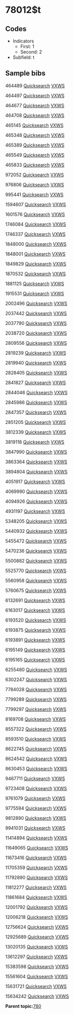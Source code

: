 # 78012$t

## Codes

-   Indicators
    -   First: 1
    -   Second: 2
-   Subfield: t

## Sample bibs

464489 [Quicksearch](https://search.library.yale.edu/catalog/464489) [VXWS](http://prodorbis.library.yale.edu:7014/vxws/GetHoldingsService?bibId=464489)

464497 [Quicksearch](https://search.library.yale.edu/catalog/464497) [VXWS](http://prodorbis.library.yale.edu:7014/vxws/GetHoldingsService?bibId=464497)

464677 [Quicksearch](https://search.library.yale.edu/catalog/464677) [VXWS](http://prodorbis.library.yale.edu:7014/vxws/GetHoldingsService?bibId=464677)

464708 [Quicksearch](https://search.library.yale.edu/catalog/464708) [VXWS](http://prodorbis.library.yale.edu:7014/vxws/GetHoldingsService?bibId=464708)

465145 [Quicksearch](https://search.library.yale.edu/catalog/465145) [VXWS](http://prodorbis.library.yale.edu:7014/vxws/GetHoldingsService?bibId=465145)

465348 [Quicksearch](https://search.library.yale.edu/catalog/465348) [VXWS](http://prodorbis.library.yale.edu:7014/vxws/GetHoldingsService?bibId=465348)

465389 [Quicksearch](https://search.library.yale.edu/catalog/465389) [VXWS](http://prodorbis.library.yale.edu:7014/vxws/GetHoldingsService?bibId=465389)

465549 [Quicksearch](https://search.library.yale.edu/catalog/465549) [VXWS](http://prodorbis.library.yale.edu:7014/vxws/GetHoldingsService?bibId=465549)

465833 [Quicksearch](https://search.library.yale.edu/catalog/465833) [VXWS](http://prodorbis.library.yale.edu:7014/vxws/GetHoldingsService?bibId=465833)

972052 [Quicksearch](https://search.library.yale.edu/catalog/972052) [VXWS](http://prodorbis.library.yale.edu:7014/vxws/GetHoldingsService?bibId=972052)

976806 [Quicksearch](https://search.library.yale.edu/catalog/976806) [VXWS](http://prodorbis.library.yale.edu:7014/vxws/GetHoldingsService?bibId=976806)

995441 [Quicksearch](https://search.library.yale.edu/catalog/995441) [VXWS](http://prodorbis.library.yale.edu:7014/vxws/GetHoldingsService?bibId=995441)

1594607 [Quicksearch](https://search.library.yale.edu/catalog/1594607) [VXWS](http://prodorbis.library.yale.edu:7014/vxws/GetHoldingsService?bibId=1594607)

1601576 [Quicksearch](https://search.library.yale.edu/catalog/1601576) [VXWS](http://prodorbis.library.yale.edu:7014/vxws/GetHoldingsService?bibId=1601576)

1746084 [Quicksearch](https://search.library.yale.edu/catalog/1746084) [VXWS](http://prodorbis.library.yale.edu:7014/vxws/GetHoldingsService?bibId=1746084)

1746337 [Quicksearch](https://search.library.yale.edu/catalog/1746337) [VXWS](http://prodorbis.library.yale.edu:7014/vxws/GetHoldingsService?bibId=1746337)

1848000 [Quicksearch](https://search.library.yale.edu/catalog/1848000) [VXWS](http://prodorbis.library.yale.edu:7014/vxws/GetHoldingsService?bibId=1848000)

1848001 [Quicksearch](https://search.library.yale.edu/catalog/1848001) [VXWS](http://prodorbis.library.yale.edu:7014/vxws/GetHoldingsService?bibId=1848001)

1849829 [Quicksearch](https://search.library.yale.edu/catalog/1849829) [VXWS](http://prodorbis.library.yale.edu:7014/vxws/GetHoldingsService?bibId=1849829)

1870532 [Quicksearch](https://search.library.yale.edu/catalog/1870532) [VXWS](http://prodorbis.library.yale.edu:7014/vxws/GetHoldingsService?bibId=1870532)

1881125 [Quicksearch](https://search.library.yale.edu/catalog/1881125) [VXWS](http://prodorbis.library.yale.edu:7014/vxws/GetHoldingsService?bibId=1881125)

1915531 [Quicksearch](https://search.library.yale.edu/catalog/1915531) [VXWS](http://prodorbis.library.yale.edu:7014/vxws/GetHoldingsService?bibId=1915531)

2002496 [Quicksearch](https://search.library.yale.edu/catalog/2002496) [VXWS](http://prodorbis.library.yale.edu:7014/vxws/GetHoldingsService?bibId=2002496)

2037442 [Quicksearch](https://search.library.yale.edu/catalog/2037442) [VXWS](http://prodorbis.library.yale.edu:7014/vxws/GetHoldingsService?bibId=2037442)

2037790 [Quicksearch](https://search.library.yale.edu/catalog/2037790) [VXWS](http://prodorbis.library.yale.edu:7014/vxws/GetHoldingsService?bibId=2037790)

2038720 [Quicksearch](https://search.library.yale.edu/catalog/2038720) [VXWS](http://prodorbis.library.yale.edu:7014/vxws/GetHoldingsService?bibId=2038720)

2809556 [Quicksearch](https://search.library.yale.edu/catalog/2809556) [VXWS](http://prodorbis.library.yale.edu:7014/vxws/GetHoldingsService?bibId=2809556)

2819239 [Quicksearch](https://search.library.yale.edu/catalog/2819239) [VXWS](http://prodorbis.library.yale.edu:7014/vxws/GetHoldingsService?bibId=2819239)

2819940 [Quicksearch](https://search.library.yale.edu/catalog/2819940) [VXWS](http://prodorbis.library.yale.edu:7014/vxws/GetHoldingsService?bibId=2819940)

2828405 [Quicksearch](https://search.library.yale.edu/catalog/2828405) [VXWS](http://prodorbis.library.yale.edu:7014/vxws/GetHoldingsService?bibId=2828405)

2841827 [Quicksearch](https://search.library.yale.edu/catalog/2841827) [VXWS](http://prodorbis.library.yale.edu:7014/vxws/GetHoldingsService?bibId=2841827)

2844046 [Quicksearch](https://search.library.yale.edu/catalog/2844046) [VXWS](http://prodorbis.library.yale.edu:7014/vxws/GetHoldingsService?bibId=2844046)

2845986 [Quicksearch](https://search.library.yale.edu/catalog/2845986) [VXWS](http://prodorbis.library.yale.edu:7014/vxws/GetHoldingsService?bibId=2845986)

2847357 [Quicksearch](https://search.library.yale.edu/catalog/2847357) [VXWS](http://prodorbis.library.yale.edu:7014/vxws/GetHoldingsService?bibId=2847357)

2851205 [Quicksearch](https://search.library.yale.edu/catalog/2851205) [VXWS](http://prodorbis.library.yale.edu:7014/vxws/GetHoldingsService?bibId=2851205)

3812339 [Quicksearch](https://search.library.yale.edu/catalog/3812339) [VXWS](http://prodorbis.library.yale.edu:7014/vxws/GetHoldingsService?bibId=3812339)

3819118 [Quicksearch](https://search.library.yale.edu/catalog/3819118) [VXWS](http://prodorbis.library.yale.edu:7014/vxws/GetHoldingsService?bibId=3819118)

3847990 [Quicksearch](https://search.library.yale.edu/catalog/3847990) [VXWS](http://prodorbis.library.yale.edu:7014/vxws/GetHoldingsService?bibId=3847990)

3863364 [Quicksearch](https://search.library.yale.edu/catalog/3863364) [VXWS](http://prodorbis.library.yale.edu:7014/vxws/GetHoldingsService?bibId=3863364)

3894804 [Quicksearch](https://search.library.yale.edu/catalog/3894804) [VXWS](http://prodorbis.library.yale.edu:7014/vxws/GetHoldingsService?bibId=3894804)

4051917 [Quicksearch](https://search.library.yale.edu/catalog/4051917) [VXWS](http://prodorbis.library.yale.edu:7014/vxws/GetHoldingsService?bibId=4051917)

4069990 [Quicksearch](https://search.library.yale.edu/catalog/4069990) [VXWS](http://prodorbis.library.yale.edu:7014/vxws/GetHoldingsService?bibId=4069990)

4094926 [Quicksearch](https://search.library.yale.edu/catalog/4094926) [VXWS](http://prodorbis.library.yale.edu:7014/vxws/GetHoldingsService?bibId=4094926)

4931197 [Quicksearch](https://search.library.yale.edu/catalog/4931197) [VXWS](http://prodorbis.library.yale.edu:7014/vxws/GetHoldingsService?bibId=4931197)

5348205 [Quicksearch](https://search.library.yale.edu/catalog/5348205) [VXWS](http://prodorbis.library.yale.edu:7014/vxws/GetHoldingsService?bibId=5348205)

5440932 [Quicksearch](https://search.library.yale.edu/catalog/5440932) [VXWS](http://prodorbis.library.yale.edu:7014/vxws/GetHoldingsService?bibId=5440932)

5455472 [Quicksearch](https://search.library.yale.edu/catalog/5455472) [VXWS](http://prodorbis.library.yale.edu:7014/vxws/GetHoldingsService?bibId=5455472)

5470236 [Quicksearch](https://search.library.yale.edu/catalog/5470236) [VXWS](http://prodorbis.library.yale.edu:7014/vxws/GetHoldingsService?bibId=5470236)

5500882 [Quicksearch](https://search.library.yale.edu/catalog/5500882) [VXWS](http://prodorbis.library.yale.edu:7014/vxws/GetHoldingsService?bibId=5500882)

5525770 [Quicksearch](https://search.library.yale.edu/catalog/5525770) [VXWS](http://prodorbis.library.yale.edu:7014/vxws/GetHoldingsService?bibId=5525770)

5560958 [Quicksearch](https://search.library.yale.edu/catalog/5560958) [VXWS](http://prodorbis.library.yale.edu:7014/vxws/GetHoldingsService?bibId=5560958)

5760675 [Quicksearch](https://search.library.yale.edu/catalog/5760675) [VXWS](http://prodorbis.library.yale.edu:7014/vxws/GetHoldingsService?bibId=5760675)

6132691 [Quicksearch](https://search.library.yale.edu/catalog/6132691) [VXWS](http://prodorbis.library.yale.edu:7014/vxws/GetHoldingsService?bibId=6132691)

6163017 [Quicksearch](https://search.library.yale.edu/catalog/6163017) [VXWS](http://prodorbis.library.yale.edu:7014/vxws/GetHoldingsService?bibId=6163017)

6193520 [Quicksearch](https://search.library.yale.edu/catalog/6193520) [VXWS](http://prodorbis.library.yale.edu:7014/vxws/GetHoldingsService?bibId=6193520)

6193875 [Quicksearch](https://search.library.yale.edu/catalog/6193875) [VXWS](http://prodorbis.library.yale.edu:7014/vxws/GetHoldingsService?bibId=6193875)

6193891 [Quicksearch](https://search.library.yale.edu/catalog/6193891) [VXWS](http://prodorbis.library.yale.edu:7014/vxws/GetHoldingsService?bibId=6193891)

6195149 [Quicksearch](https://search.library.yale.edu/catalog/6195149) [VXWS](http://prodorbis.library.yale.edu:7014/vxws/GetHoldingsService?bibId=6195149)

6195165 [Quicksearch](https://search.library.yale.edu/catalog/6195165) [VXWS](http://prodorbis.library.yale.edu:7014/vxws/GetHoldingsService?bibId=6195165)

6255480 [Quicksearch](https://search.library.yale.edu/catalog/6255480) [VXWS](http://prodorbis.library.yale.edu:7014/vxws/GetHoldingsService?bibId=6255480)

6302247 [Quicksearch](https://search.library.yale.edu/catalog/6302247) [VXWS](http://prodorbis.library.yale.edu:7014/vxws/GetHoldingsService?bibId=6302247)

7784028 [Quicksearch](https://search.library.yale.edu/catalog/7784028) [VXWS](http://prodorbis.library.yale.edu:7014/vxws/GetHoldingsService?bibId=7784028)

7799289 [Quicksearch](https://search.library.yale.edu/catalog/7799289) [VXWS](http://prodorbis.library.yale.edu:7014/vxws/GetHoldingsService?bibId=7799289)

7799297 [Quicksearch](https://search.library.yale.edu/catalog/7799297) [VXWS](http://prodorbis.library.yale.edu:7014/vxws/GetHoldingsService?bibId=7799297)

8169708 [Quicksearch](https://search.library.yale.edu/catalog/8169708) [VXWS](http://prodorbis.library.yale.edu:7014/vxws/GetHoldingsService?bibId=8169708)

8557322 [Quicksearch](https://search.library.yale.edu/catalog/8557322) [VXWS](http://prodorbis.library.yale.edu:7014/vxws/GetHoldingsService?bibId=8557322)

8593510 [Quicksearch](https://search.library.yale.edu/catalog/8593510) [VXWS](http://prodorbis.library.yale.edu:7014/vxws/GetHoldingsService?bibId=8593510)

8622745 [Quicksearch](https://search.library.yale.edu/catalog/8622745) [VXWS](http://prodorbis.library.yale.edu:7014/vxws/GetHoldingsService?bibId=8622745)

8624542 [Quicksearch](https://search.library.yale.edu/catalog/8624542) [VXWS](http://prodorbis.library.yale.edu:7014/vxws/GetHoldingsService?bibId=8624542)

8630453 [Quicksearch](https://search.library.yale.edu/catalog/8630453) [VXWS](http://prodorbis.library.yale.edu:7014/vxws/GetHoldingsService?bibId=8630453)

9467711 [Quicksearch](https://search.library.yale.edu/catalog/9467711) [VXWS](http://prodorbis.library.yale.edu:7014/vxws/GetHoldingsService?bibId=9467711)

9723408 [Quicksearch](https://search.library.yale.edu/catalog/9723408) [VXWS](http://prodorbis.library.yale.edu:7014/vxws/GetHoldingsService?bibId=9723408)

9761079 [Quicksearch](https://search.library.yale.edu/catalog/9761079) [VXWS](http://prodorbis.library.yale.edu:7014/vxws/GetHoldingsService?bibId=9761079)

9775594 [Quicksearch](https://search.library.yale.edu/catalog/9775594) [VXWS](http://prodorbis.library.yale.edu:7014/vxws/GetHoldingsService?bibId=9775594)

9812890 [Quicksearch](https://search.library.yale.edu/catalog/9812890) [VXWS](http://prodorbis.library.yale.edu:7014/vxws/GetHoldingsService?bibId=9812890)

9941031 [Quicksearch](https://search.library.yale.edu/catalog/9941031) [VXWS](http://prodorbis.library.yale.edu:7014/vxws/GetHoldingsService?bibId=9941031)

11414894 [Quicksearch](https://search.library.yale.edu/catalog/11414894) [VXWS](http://prodorbis.library.yale.edu:7014/vxws/GetHoldingsService?bibId=11414894)

11649065 [Quicksearch](https://search.library.yale.edu/catalog/11649065) [VXWS](http://prodorbis.library.yale.edu:7014/vxws/GetHoldingsService?bibId=11649065)

11673416 [Quicksearch](https://search.library.yale.edu/catalog/11673416) [VXWS](http://prodorbis.library.yale.edu:7014/vxws/GetHoldingsService?bibId=11673416)

11705359 [Quicksearch](https://search.library.yale.edu/catalog/11705359) [VXWS](http://prodorbis.library.yale.edu:7014/vxws/GetHoldingsService?bibId=11705359)

11792890 [Quicksearch](https://search.library.yale.edu/catalog/11792890) [VXWS](http://prodorbis.library.yale.edu:7014/vxws/GetHoldingsService?bibId=11792890)

11812277 [Quicksearch](https://search.library.yale.edu/catalog/11812277) [VXWS](http://prodorbis.library.yale.edu:7014/vxws/GetHoldingsService?bibId=11812277)

11861684 [Quicksearch](https://search.library.yale.edu/catalog/11861684) [VXWS](http://prodorbis.library.yale.edu:7014/vxws/GetHoldingsService?bibId=11861684)

12001792 [Quicksearch](https://search.library.yale.edu/catalog/12001792) [VXWS](http://prodorbis.library.yale.edu:7014/vxws/GetHoldingsService?bibId=12001792)

12006218 [Quicksearch](https://search.library.yale.edu/catalog/12006218) [VXWS](http://prodorbis.library.yale.edu:7014/vxws/GetHoldingsService?bibId=12006218)

12756624 [Quicksearch](https://search.library.yale.edu/catalog/12756624) [VXWS](http://prodorbis.library.yale.edu:7014/vxws/GetHoldingsService?bibId=12756624)

12925689 [Quicksearch](https://search.library.yale.edu/catalog/12925689) [VXWS](http://prodorbis.library.yale.edu:7014/vxws/GetHoldingsService?bibId=12925689)

13020135 [Quicksearch](https://search.library.yale.edu/catalog/13020135) [VXWS](http://prodorbis.library.yale.edu:7014/vxws/GetHoldingsService?bibId=13020135)

13612297 [Quicksearch](https://search.library.yale.edu/catalog/13612297) [VXWS](http://prodorbis.library.yale.edu:7014/vxws/GetHoldingsService?bibId=13612297)

15383598 [Quicksearch](https://search.library.yale.edu/catalog/15383598) [VXWS](http://prodorbis.library.yale.edu:7014/vxws/GetHoldingsService?bibId=15383598)

15561604 [Quicksearch](https://search.library.yale.edu/catalog/15561604) [VXWS](http://prodorbis.library.yale.edu:7014/vxws/GetHoldingsService?bibId=15561604)

15631721 [Quicksearch](https://search.library.yale.edu/catalog/15631721) [VXWS](http://prodorbis.library.yale.edu:7014/vxws/GetHoldingsService?bibId=15631721)

15634242 [Quicksearch](https://search.library.yale.edu/catalog/15634242) [VXWS](http://prodorbis.library.yale.edu:7014/vxws/GetHoldingsService?bibId=15634242)

**Parent topic:**[780](../../tags/780/780.md)

